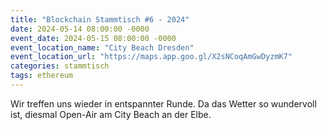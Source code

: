 ```yaml
---
title: "Blockchain Stammtisch #6 - 2024"
date: 2024-05-14 08:00:00 -0000
event_date: 2024-05-15 08:00:00 -0000
event_location_name: "City Beach Dresden"
event_location_url: "https://maps.app.goo.gl/X2sNCoqAmGwDyzmK7"
categories: stammtisch
tags: ethereum
---
```


Wir treffen uns wieder in entspannter Runde. Da das Wetter so wundervoll ist, diesmal Open-Air am City Beach an der Elbe.
